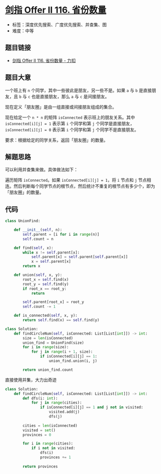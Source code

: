 # [剑指 Offer II 116. 省份数量](https://leetcode.cn/problems/bLyHh0/)

- 标签：深度优先搜索、广度优先搜索、并查集、图
- 难度：中等

## 题目链接

- [剑指 Offer II 116. 省份数量 - 力扣](https://leetcode.cn/problems/bLyHh0/)

## 题目大意

一个班上有 `n` 个同学，其中一些彼此是朋友，另一些不是。如果 `a` 与 `b` 是直接朋友，且 `b` 与 `c` 也是直接朋友，那么 `a` 与 `c` 是间接朋友。

现在定义「朋友圈」是由一组直接或间接朋友组成的集合。

现在给定一个 `n * n` 的矩阵 `isConnected` 表示班上的朋友关系。其中 `isConnected[i][j] = 1` 表示第 `i` 个同学和第 `j` 个同学是直接朋友，`isConnected[i][j] = 0` 表示第 `i` 个同学和第 `j` 个同学不是直接朋友。

要求：根据给定的同学关系，返回「朋友圈」的数量。

## 解题思路

可以利用并查集来做。具体做法如下：

遍历矩阵 `isConnected`。如果 `isConnected[i][j] = 1`，将 `i` 节点和 `j` 节点相连。然后判断每个同学节点的根节点，然后统计不重复的根节点有多少个，即为「朋友圈」的数量。

## 代码

```python
class UnionFind:

    def __init__(self, n):
        self.parent = [i for i in range(n)]
        self.count = n

    def find(self, x):
        while x != self.parent[x]:
            self.parent[x] = self.parent[self.parent[x]]
            x = self.parent[x]
        return x

    def union(self, x, y):
        root_x = self.find(x)
        root_y = self.find(y)
        if root_x == root_y:
            return

        self.parent[root_x] = root_y
        self.count -= 1

    def is_connected(self, x, y):
        return self.find(x) == self.find(y)

class Solution:
    def findCircleNum(self, isConnected: List[List[int]]) -> int:
        size = len(isConnected)
        union_find = UnionFind(size)
        for i in range(size):
            for j in range(i + 1, size):
                if isConnected[i][j] == 1:
                    union_find.union(i, j)

        return union_find.count
```

直接使用并集，大力出奇迹
```python
class Solution:
    def findCircleNum(self, isConnected: List[List[int]]) -> int:
        def dfs(i: int):
            for j in range(cities):
                if isConnected[i][j] == 1 and j not in visited:
                    visited.add(j)
                    dfs(j)
        
        cities = len(isConnected)
        visited = set()
        provinces = 0

        for i in range(cities):
            if i not in visited:
                dfs(i)
                provinces += 1
        
        return provinces


```
